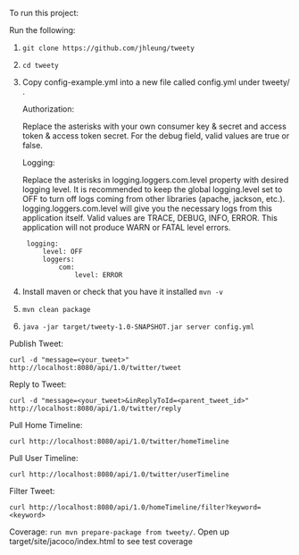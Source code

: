 
To run this project:  
  
Run the following:  
  
1. ```git clone https://github.com/jhleung/tweety```
  
2. ```cd tweety```
  
3. Copy config-example.yml into a new file called config.yml under tweety/ .
  
    Authorization:
  
      Replace the asterisks with your own consumer key & secret and access token & access token secret. For the debug field, valid values are true or false.
  
    Logging:
  
      Replace the asterisks in logging.loggers.com.level property with desired logging level.
      It is recommended to keep the global logging.level set to OFF to turn off logs coming from other libraries (apache, jackson, etc.).
      logging.loggers.com.level will give you the necessary logs from this application itself.
      Valid values are TRACE, DEBUG, INFO, ERROR. This application will not produce WARN or FATAL level errors.
  
  
        logging:
            level: OFF
            loggers:
                com:
                    level: ERROR
  
  
4. Install maven or check that you have it installed ```mvn -v```
  
5. ```mvn clean package```
  
6. ```java -jar target/tweety-1.0-SNAPSHOT.jar server config.yml```
  
Publish Tweet:
  
   ```curl -d "message=<your_tweet>" http://localhost:8080/api/1.0/twitter/tweet```

Reply to Tweet:

   ```curl -d "message=<your_tweet>&inReplyToId=<parent_tweet_id>" http://localhost:8080/api/1.0/twitter/reply```


Pull Home Timeline:
  
   ```curl http://localhost:8080/api/1.0/twitter/homeTimeline```

Pull User Timeline:

  ```curl http://localhost:8080/api/1.0/twitter/userTimeline```

Filter Tweet:

  ```curl http://localhost:8080/api/1.0/homeTimeline/filter?keyword=<keyword>```
  
Coverage:
   ```run mvn prepare-package from tweety/```. Open up target/site/jacoco/index.html to see test coverage
